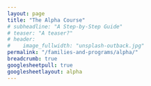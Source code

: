 ```yaml
---
layout: page
title: "The Alpha Course"
# subheadline: "A Step-by-Step Guide"
# teaser: "A teaser?"
# header:
#    image_fullwidth: "unsplash-outback.jpg"
permalink: "/families-and-programs/alpha/"
breadcrumb: true
googlesheetpull: true
googlesheetlayout: alpha
---
```


<div class="google-sheet-layout"></div>
